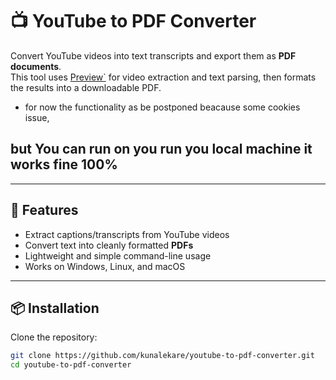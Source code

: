 # 📺 YouTube to PDF Converter  

Convert YouTube videos into text transcripts and export them as **PDF documents**.  
This tool uses [Preview`]( https://youtube-to-pdf-converter.onrender.com/) for video extraction and text parsing, then formats the results into a downloadable PDF.  

* for now the functionality as be postponed beacause some cookies issue,
## but You can run on you run you local machine it works fine 100%

---

## 🚀 Features
- Extract captions/transcripts from YouTube videos  
- Convert text into cleanly formatted **PDFs**  
- Lightweight and simple command-line usage  
- Works on Windows, Linux, and macOS  

---

## 📦 Installation

Clone the repository:
```bash
git clone https://github.com/kunalekare/youtube-to-pdf-converter.git
cd youtube-to-pdf-converter
